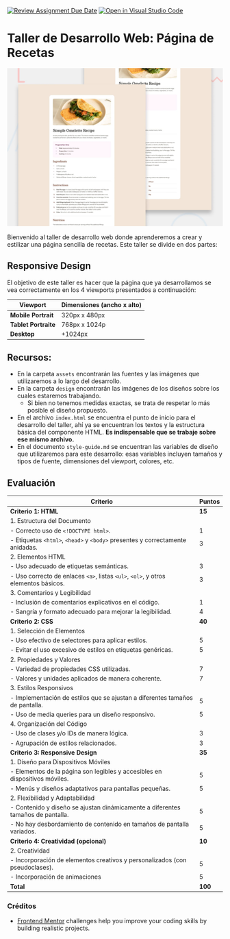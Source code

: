 [![Review Assignment Due Date](https://classroom.github.com/assets/deadline-readme-button-24ddc0f5d75046c5622901739e7c5dd533143b0c8e959d652212380cedb1ea36.svg)](https://classroom.github.com/a/fo_WrTrG)
[![Open in Visual Studio Code](https://classroom.github.com/assets/open-in-vscode-718a45dd9cf7e7f842a935f5ebbe5719a5e09af4491e668f4dbf3b35d5cca122.svg)](https://classroom.github.com/online_ide?assignment_repo_id=13710592&assignment_repo_type=AssignmentRepo)
# Taller de Desarrollo Web: Página de Recetas

![Preview del diseño](./design/desktop-preview.jpg)


Bienvenido al taller de desarrollo web donde aprenderemos a crear y estilizar una página sencilla de recetas. Este taller se divide en dos partes:

## Responsive Design
El objetivo de este taller es hacer que la página que ya desarrollamos se vea correctamente en los 4 viewports presentados a continuación:

| Viewport                | Dimensiones (ancho x alto) |
| ----------------------- | -------------------------- |
| **Mobile Portrait**     | 320px x 480px              |
| **Tablet Portraite**    | 768px x 1024p              |
| **Desktop**             | +1024px                    |


## Recursos:
- En la carpeta `assets` encontrarán las fuentes y las imágenes que utilizaremos a lo largo del desarrollo.
- En la carpeta `design` encontrarán las imágenes de los diseños sobre los cuales estaremos trabajando.
   - Si bien no tenemos medidas exactas, se trata de respetar lo más posible el diseño propuesto.
- En el archivo `index.html` se encuentra el punto de inicio para el desarrollo del taller, ahí ya se encuentran los textos y la estructura básica del componente HTML. **Es indispensable que se trabaje sobre ese mismo archivo.**
- En el documento `style-guide.md` se encuentran las variables de diseño que utilizaremos para este desarrollo: esas variables incluyen tamaños y tipos de fuente, dimensiones del viewport, colores, etc.


## Evaluación
| Criterio                                          | Puntos |
| -------------------------------------------------- | ------ |
| **Criterio 1: HTML**                               | **15** |
| 1. Estructura del Documento                        |        |
|    - Correcto uso de `<!DOCTYPE html>`.             |   1   |
|    - Etiquetas `<html>`, `<head>` y `<body>` presentes y correctamente anidadas. |   3    |
| 2. Elementos HTML                                   |        |
|    - Uso adecuado de etiquetas semánticas.         |   3   |
|    - Uso correcto de enlaces `<a>`, listas `<ul>`, `<ol>`, y otros elementos básicos. |   3    |
| 3. Comentarios y Legibilidad                       |        |
|    - Inclusión de comentarios explicativos en el código. |   1    |
|    - Sangría y formato adecuado para mejorar la legibilidad. |   4    |
| **Criterio 2: CSS**                                | **40** |
| 1. Selección de Elementos                          |        |
|    - Uso efectivo de selectores para aplicar estilos. |   5    |
|    - Evitar el uso excesivo de estilos en etiquetas genéricas. |   5    |
| 2. Propiedades y Valores                            |        |
|    - Variedad de propiedades CSS utilizadas.      |   7    |
|    - Valores y unidades aplicados de manera coherente. |   7    |
| 3. Estilos Responsivos                              |        |
|    - Implementación de estilos que se ajustan a diferentes tamaños de pantalla. |   5    |
|    - Uso de media queries para un diseño responsivo. |   5    |
| 4. Organización del Código                         |        |
|    - Uso de clases y/o IDs de manera lógica.      |   3    |
|    - Agrupación de estilos relacionados.           |   3    |
| **Criterio 3: Responsive Design**                  | **35** |
| 1. Diseño para Dispositivos Móviles                |        |
|    - Elementos de la página son legibles y accesibles en dispositivos móviles. |   5    |
|    - Menús y diseños adaptativos para pantallas pequeñas. |   5    |
| 2. Flexibilidad y Adaptabilidad                    |        |
|    - Contenido y diseño se ajustan dinámicamente a diferentes tamaños de pantalla. |   5    |
|    - No hay desbordamiento de contenido en tamaños de pantalla variados. |   5    |
| **Criterio 4: Creatividad (opcional)**         | **10** |
| 2. Creatividad                                     |        |
|    - Incorporación de elementos creativos y personalizados (con pseudoclases). |   5    |
|    - Incorporación de animaciones   |   5    |
| **Total**                                          | **100** |


### Créditos
- [Frontend Mentor](https://www.frontendmentor.io) challenges help you improve your coding skills by building realistic projects.

